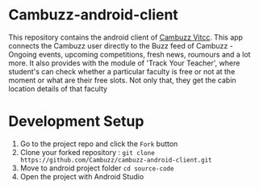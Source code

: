 # Cambuzz-android-client
This repository contains the android client of [Cambuzz Vitcc](http://www.cambuzz.co.in/). This app connects the Cambuzz user directly to the Buzz feed of Cambuzz - Ongoing events, upcoming competitions, fresh news, roumours and a lot more. It also provides with the module of 'Track Your Teacher', where student's can check whether a particular faculty is free or not at the moment or what are their free slots. Not only that, they get the cabin location details of that faculty

# Development Setup
1. Go to the project repo and click the `Fork` button
2. Clone your forked repository : `git clone https://github.com/Cambuzz/cambuzz-android-client.git`
3. Move to android project folder `cd source-code`
4. Open the project with Android Studio
